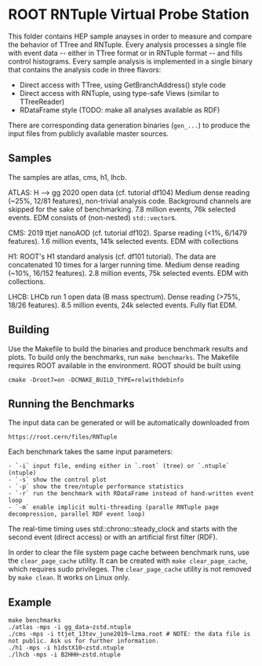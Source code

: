 ROOT RNTuple Virtual Probe Station
==================================

This folder contains HEP sample anayses in order to measure and compare the
behavior of TTree and RNTuple.  Every analysis processes a single file with
event data -- either in TTree format or in RNTuple format -- and fills
control histograms.  Every sample analysis is implemented in a single binary
that contains the analysis code in three flavors:

  - Direct access with TTree, using GetBranchAddress() style code
  - Direct access with RNTuple, using type-safe Views (similar to TTreeReader)
  - RDataFrame style (TODO: make all analyses available as RDF)

There are corresponding data generation binaries (`gen_...`) to produce
the input files from publicly available master sources.

Samples
-------

The samples are atlas, cms, h1, lhcb.

ATLAS: H --> gg 2020 open data (cf. tutorial df104)
Medium dense reading (~25%, 12/81 features), non-trivial analysis code.
Background channels are skipped for the sake of benchmarking.
7.8 million events, 76k selected events. EDM consists of (non-nested) `std::vector`s.

CMS: 2019 ttjet nanoAOD (cf. tutorial df102).
Sparse reading (<1%, 6/1479 features). 1.6 million events, 141k selected events. EDM with collections

H1: ROOT's H1 standard analysis (cf. df101 tutorial).
The data are concatenated 10 times for a larger running time.
Medium dense reading (~10%, 16/152 features). 2.8 million events, 75k selected events. EDM with collections.

LHCB: LHCb run 1 open data (B mass spectrum).
Dense reading (>75%, 18/26 features). 8.5 million events, 24k selected events. Fully flat EDM.


Building
--------

Use the Makefile to build the binaries and produce benchmark results and plots.
To build only the benchmarks, run `make benchmarks`.
The Makefile requires ROOT available in the environment. ROOT should be built using

    cmake -Droot7=on -DCMAKE_BUILD_TYPE=relwithdebinfo


Running the Benchmarks
----------------------

The input data can be generated or will be automatically downloaded from

    https://root.cern/files/RNTuple

Each benchmark takes the same input parameters:

    - `-i` input file, ending either in `.root` (tree) or `.ntuple` (ntuple)
    - `-s` show the control plot
    - `-p` show the tree/ntuple performance statistics
    - `-r` run the benchmark with RDataFrame instead of hand-written event loop
    - `-m` enable implicit multi-threading (paralle RNTuple page decompression, parallel RDF event loop)

The real-time timing uses std::chrono::steady_clock and starts with the second
event (direct access) or with an artificial first filter (RDF).

In order to clear the file system page cache between benchmark runs, use the `clear_page_cache` utility.
It can be created with `make clear_page_cache`, which requires sudo privileges.
The `clear_page_cache` utility is not removed by `make clean`.
It works on Linux only.

Example
-------

```
make benchmarks
./atlas -mps -i gg_data~zstd.ntuple
./cms -mps -i ttjet_13tev_june2019~lzma.root # NOTE: the data file is not public. Ask us for further information.
./h1 -mps -i h1dstX10~zstd.ntuple
./lhcb -mps -i B2HHH~zstd.ntuple
```
